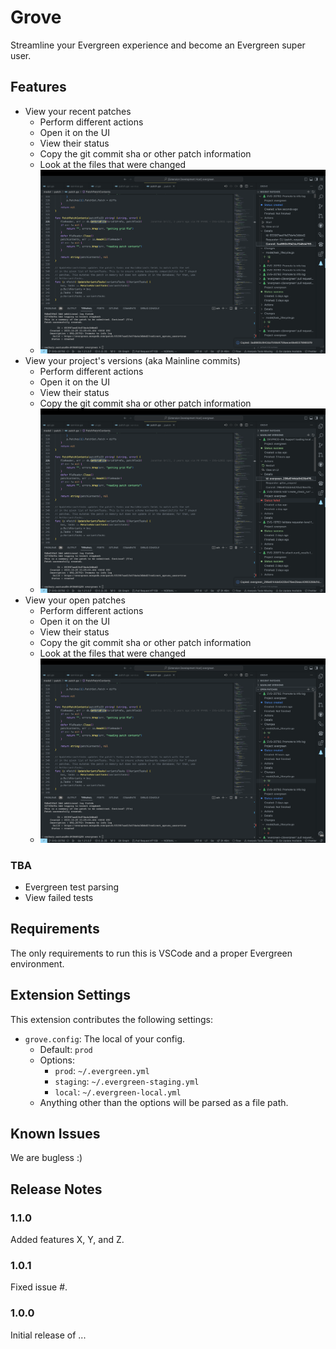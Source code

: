 # Grove

Streamline your Evergreen experience and become an Evergreen super user.

## Features

-   View your recent patches
    -   Perform different actions
    -   Open it on the UI
    -   View their status
    -   Copy the git commit sha or other patch information
    -   Look at the files that were changed
    -   ![Recent Patches](media/features/recent_patches.png)
-   View your project's versions (aka Mainline commits)
    -   Perform different actions
    -   Open it on the UI
    -   View their status
    -   Copy the git commit sha or other patch information
    -   ![Project Versions](media/features/mainline_versions.png)
-   View your open patches
    -   Perform different actions
    -   Open it on the UI
    -   View their status
    -   Copy the git commit sha or other patch information
    -   Look at the files that were changed
    -   ![Open Patches](media/features/open_patches.png)

### TBA

-   Evergreen test parsing
-   View failed tests

## Requirements

The only requirements to run this is VSCode and a proper Evergreen environment.

## Extension Settings

This extension contributes the following settings:

-   `grove.config`: The local of your config.
    -   Default: `prod`
    -   Options:
        -   `prod`: `~/.evergreen.yml`
        -   `staging`: `~/.evergreen-staging.yml`
        -   `local`: `~/.evergreen-local.yml`
    -   Anything other than the options will be parsed as a file path.

## Known Issues

We are bugless :)

## Release Notes

### 1.1.0

Added features X, Y, and Z.

### 1.0.1

Fixed issue #.

### 1.0.0

Initial release of ...
